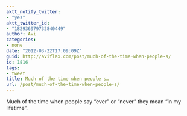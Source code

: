 ```yaml
---
aktt_notify_twitter:
- "yes"
aktt_twitter_id:
- "182936979732840449"
author: Avi
categories:
- none
date: "2012-03-22T17:09:09Z"
guid: http://aviflax.com/post/much-of-the-time-when-people-s/
id: 1816
tags:
- tweet
title: Much of the time when people s…
url: /post/much-of-the-time-when-people-s/
---
```

Much of the time when people say “ever” or “never” they mean “in my lifetime”.